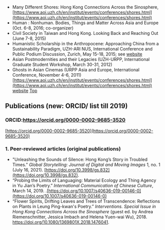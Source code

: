 - Many Different Shores: Hong Kong Connections Across the Sinosphere, [https://www.aoi.uzh.ch/en/institut/events/conferences/shores.html](https://www.aoi.uzh.ch/en/institut/events/conferences/shores.html)
- Human : Nonhuman. Bodies, Things and Matter Across Asia and Europe (Oct. 6-8, 2016; co-organizer)
- Civil Society in Taiwan and Hong Kong. Looking Back and Reaching Out (June 7-8, 2015)
- Humanistic Scholarship in the Anthropocene: Approaching China from a Sustainability Paradigm, UZH-ARI NUS, International Conference and Public Podium Discussion, Zurich, May 15-18, 2015; see [website](https://environmentalchina.wordpress.com)
- Asian Postmodernities and their Legacies (UZH-URPP, International Graduate Student Workshop, March 30-31, 2012)
- Ghosts in Asian Cinemas (URPP Asia and Europe, International Conference, November 4-6, 2011)
[https://www.aoi.uzh.ch/en/institut/events/conferences/shores.html](https://www.aoi.uzh.ch/en/institut/events/conferences/shores.html)
[website](https://environmentalchina.wordpress.com)
[Top](#top)
## Publications (new: ORCID/ list till 2019)
### ORCID:https://orcid.org/0000-0002-9685-3520
[https://orcid.org/0000-0002-9685-3520](https://orcid.org/0000-0002-9685-3520)
### 1. Peer-reviewed articles (original publications)
- "Unleashing the Sounds of Silence: Hong Kong’s Story in Troubled Times.” *Global Storytelling: Journal of Digital and Moving Images* 1, no. 1 (July 16, 2021). [https://doi.org/10.3998/gs.832](https://doi.org/10.3998/gs.832).
- “Probing the Limits of Languaging: Material Ecology and Thing Agency in Yu Jian’s Poetry.” *International Communication of Chinese Culture*, March 14, 2019. .[https://doi.org/10.1007/s40636-019-00146-0](https://doi.org/10.1007/s40636-019-00146-0)
- “Flower Spirits, Drifting Leaves and Trees of Transcendence: Reflections on Plants in Leung Ping-kwan's Poetry.” *Interventions. Special Issue in Hong Kong Connections Across the Sinosphere* (guest ed. by Andrea Riemenschnitter, Jessica Imbach and Helena Yuen-wai Wu), 2018. https://doi.org/10.1080/1369801X.2018.1476041.
